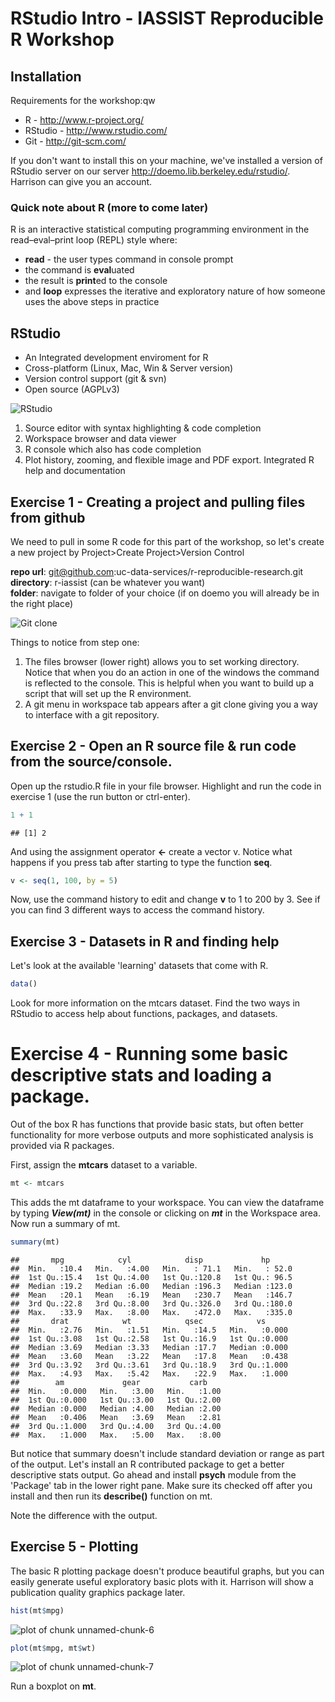 RStudio Intro - IASSIST Reproducible R Workshop
========================================================

## Installation

Requirements for the workshop:qw

* R - http://www.r-project.org/  
* RStudio -   http://www.rstudio.com/  
* Git -  http://git-scm.com/ 

If you don't want to install this on your machine, we've installed a version of RStudio server on our server http://doemo.lib.berkeley.edu/rstudio/.  Harrison can give you an account. 

### Quick note about R (more to come later)

R is an interactive statistical computing programming environment in the read–eval–print loop (REPL) style where: 

* **read** - the user types command in console prompt
* the command is **eval**uated
* the result is **print**ed to the console 
* and **loop** expresses the iterative and exploratory nature of how someone uses the above steps in practice

## RStudio

* An Integrated development enviroment for R
* Cross-platform (Linux, Mac, Win & Server version)
* Version control support (git & svn)
* Open source (AGPLv3)

![RStudio](images/rstudio-windows.png)

1. Source editor with syntax highlighting & code completion
2. Workspace browser and data viewer
3. R console which also has code completion
4. Plot history, zooming, and flexible image and PDF export. Integrated R help and documentation

## Exercise 1  - Creating a project and pulling files from github

We need to pull in some R code for this part of the workshop, so let's create a new project by Project>Create Project>Version Control

**repo url**: git@github.com:uc-data-services/r-reproducible-research.git  
**directory**: r-iassist  (can be whatever you want)  
**folder**: navigate to folder of your choice (if on doemo you will already be in the right place)

![Git clone](images/gitclone.png)

Things to notice from step one:  

1. The files browser (lower right) allows you to set working directory. Notice that when you do an action in one of the windows the command is reflected to the console. This is helpful when you want to build up a script that will set up the R environment.
2. A git menu in workspace tab appears after a git clone giving you a way to interface with a git repository.

## Exercise 2 - Open an R source file & run code from the source/console.

Open up the rstudio.R file in your file browser. Highlight and run the code in exercise 1 (use the run button or ctrl-enter). 


```r
1 + 1
```

```
## [1] 2
```


And using the assignment operator **<-** create a vector v. Notice what happens if you press tab after starting to type the function **seq**.


```r
v <- seq(1, 100, by = 5)
```


Now, use the command history to edit and change **v** to 1 to 200 by 3. See if you can find 3 different ways to access the command history. 

## Exercise 3 - Datasets in R and finding help

Let's look at the available 'learning' datasets that come with R. 


```r
data()
```


Look for more information on the mtcars dataset. Find the two ways in RStudio to access help about functions, packages, and datasets. 


# Exercise 4 - Running some basic descriptive stats and loading a package.

Out of the box R has functions that provide basic stats, but often better functionality for more verbose outputs and more sophisticated analysis is provided via R packages. 

First, assign the **mtcars** dataset to a variable. 


```r
mt <- mtcars
```


This adds the mt dataframe to your workspace. You can view the dataframe by typing ***View(mt)*** in the console or clicking on ***mt*** in the Workspace area. Now run a summary of mt. 


```r
summary(mt)
```

```
##       mpg            cyl            disp             hp       
##  Min.   :10.4   Min.   :4.00   Min.   : 71.1   Min.   : 52.0  
##  1st Qu.:15.4   1st Qu.:4.00   1st Qu.:120.8   1st Qu.: 96.5  
##  Median :19.2   Median :6.00   Median :196.3   Median :123.0  
##  Mean   :20.1   Mean   :6.19   Mean   :230.7   Mean   :146.7  
##  3rd Qu.:22.8   3rd Qu.:8.00   3rd Qu.:326.0   3rd Qu.:180.0  
##  Max.   :33.9   Max.   :8.00   Max.   :472.0   Max.   :335.0  
##       drat            wt            qsec            vs       
##  Min.   :2.76   Min.   :1.51   Min.   :14.5   Min.   :0.000  
##  1st Qu.:3.08   1st Qu.:2.58   1st Qu.:16.9   1st Qu.:0.000  
##  Median :3.69   Median :3.33   Median :17.7   Median :0.000  
##  Mean   :3.60   Mean   :3.22   Mean   :17.8   Mean   :0.438  
##  3rd Qu.:3.92   3rd Qu.:3.61   3rd Qu.:18.9   3rd Qu.:1.000  
##  Max.   :4.93   Max.   :5.42   Max.   :22.9   Max.   :1.000  
##        am             gear           carb     
##  Min.   :0.000   Min.   :3.00   Min.   :1.00  
##  1st Qu.:0.000   1st Qu.:3.00   1st Qu.:2.00  
##  Median :0.000   Median :4.00   Median :2.00  
##  Mean   :0.406   Mean   :3.69   Mean   :2.81  
##  3rd Qu.:1.000   3rd Qu.:4.00   3rd Qu.:4.00  
##  Max.   :1.000   Max.   :5.00   Max.   :8.00
```


But notice that summary doesn't include standard deviation or range as part of the output. Let's install an R contributed package to get a better descriptive stats output. Go ahead and install **psych** module from the 'Package' tab in the lower right pane. Make sure its checked off after you install and then run its **describe()** function on mt.

Note the difference with the output.

## Exercise 5 -  Plotting 

The basic R plotting package doesn't produce beautiful graphs, but you can easily generate useful exploratory basic plots with it.  Harrison will show a publication quality graphics package later.


```r
hist(mt$mpg)
```

![plot of chunk unnamed-chunk-6](figure/unnamed-chunk-6.png) 



```r
plot(mt$mpg, mt$wt)
```

![plot of chunk unnamed-chunk-7](figure/unnamed-chunk-7.png) 

Run a boxplot on **mt**. 
